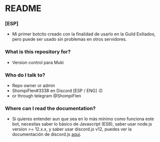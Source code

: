 # README #

### [ESP]
* Mi primer botcito creado con la finalidad de usarlo en la Guild Exiliados, pero puede ser usado sin problemas en otros servidores.

### What is this repository for? ###

* Version control para Muki

### Who do I talk to? ###

* Repo owner or admin
* ShompiFlen#3338 en Discord [ESP / ENG] :D
* or through telegram @ShompiFlen

### Where can I read the documentation? ###

* Si quieres entender aun que sea en lo más mínimo como funciona este bot, necesitas saber lo básico de Javascript (ES6),
saber usar node.js version >= 12.x.x, y saber usar discord.js v12, puedes ver la documentación de discord.js [aqui](https://discord.js.org).
